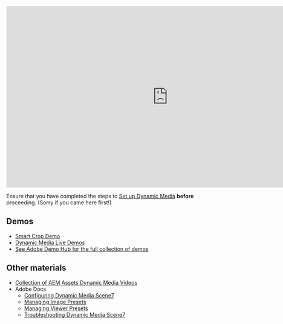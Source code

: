 <iframe title="Adobe Video Publishing Cloud Player" width="854" height="480" src="https://video.tv.adobe.com/v/21519/?quality=12&autoplay=false&hidetitle=true&marketingtech.adobe.analytics.additionalAccounts=tmdtmdaemdemoutilsprod" frameborder="0" webkitallowfullscreen
mozallowfullscreen allowfullscreen scrolling="no"></iframe>

Ensure that you have completed the steps to [Set up Dynamic Media](/apps/demo-utils/instructions/dynamic-media.html) **before** proceeding. (Sorry if you came here first!)

<!-- CLOUD-SERVICE_INSTRUCTIONS -->

<!-- QUICKSTART_INSTRUCTIONS -->

<!-- 65_INSTRUCTIONS -->


## Demos

* [Smart Crop Demo](https://internal.adobedemo.com/content/demo-hub/en/demos/external/aem-assets-smart-crop.html)
* [Dynamic Media Live Demos](https://landing.adobe.com/en/na/dynamic-media/ctir-2755/live-demos.html)
* [See Adobe Demo Hub for the full collection of demos](http://demo.adobe.com/)

## Other materials

* [Collection of AEM Assets Dynamic Media Videos](http://exploreadobe.com/dynamic-media-upgrade/)
* Adobe Docs
  * [Configuring Dynamic Media Scene7](https://helpx.adobe.com/experience-manager/6-4/assets/using/config-dms7.html)
  * [Managing Image Presets](https://helpx.adobe.com/experience-manager/6-4/assets/using/managing-image-presets.html)
  * [Managing Viewer Presets](https://helpx.adobe.com/experience-manager/6-4/assets/using/managing-viewer-presets.html)
  * [Troubleshooting Dynamic Media Scene7](https://helpx.adobe.com/experience-manager/6-4/assets/using/troubleshoot-dms7.html)
